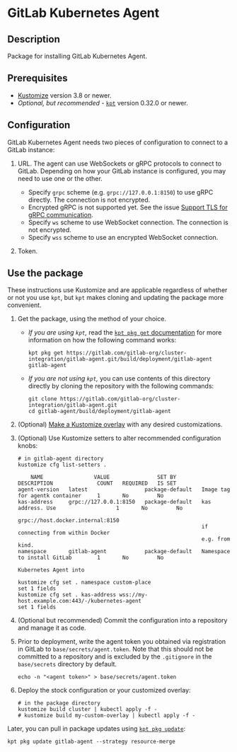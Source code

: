# GitLab Kubernetes Agent

## Description

Package for installing GitLab Kubernetes Agent.

## Prerequisites

- [Kustomize](https://kustomize.io/) version 3.8 or newer.
- *Optional, but recommended* - [`kpt`](https://googlecontainertools.github.io/kpt/) version 0.32.0 or newer.

## Configuration

GitLab Kubernetes Agent needs two pieces of configuration to connect to a GitLab instance:

1. URL. The agent can use WebSockets or gRPC protocols to connect to GitLab. Depending
   on how your GitLab instance is configured, you may need to use one or the other.

   - Specify `grpc` scheme (e.g. `grpc://127.0.0.1:8150`) to use gRPC directly. The connection is not encrypted.
   - Encrypted gRPC is not supported yet. See the issue
     [Support TLS for gRPC communication](https://gitlab.com/gitlab-org/cluster-integration/gitlab-agent/-/issues/7).
   - Specify `ws` scheme to use WebSocket connection. The connection is not encrypted.
   - Specify `wss` scheme to use an encrypted WebSocket connection.

1. Token.

## Use the package

These instructions use Kustomize and are applicable regardless of whether or not
you use `kpt`, but `kpt` makes cloning and updating the package more convenient.

1. Get the package, using the method of your choice.

   - *If you are using `kpt`,* read the
     [`kpt pkg get` documentation](https://googlecontainertools.github.io/kpt/guides/consumer/get/)
     for more information on how the following command works:

      ```shell
      kpt pkg get https://gitlab.com/gitlab-org/cluster-integration/gitlab-agent.git/build/deployment/gitlab-agent gitlab-agent
      ```

   - *If you are not using `kpt`,* you can use contents of this directory directly
     by cloning the repository with the following commands:

     ```shell
     git clone https://gitlab.com/gitlab-org/cluster-integration/gitlab-agent.git
     cd gitlab-agent/build/deployment/gitlab-agent
     ```

1. (Optional) [Make a Kustomize overlay](https://kubernetes-sigs.github.io/kustomize/guides/offtheshelf/)
   with any desired customizations.

1. (Optional) Use Kustomize setters to alter recommended configuration knobs:

    ```shell
    # in gitlab-agent directory
    kustomize cfg list-setters .

        NAME                VALUE               SET BY                  DESCRIPTION              COUNT   REQUIRED   IS SET
    agent-version   latest                  package-default   Image tag for agentk container     1       No         No
    kas-address     grpc://127.0.0.1:8150   package-default   kas address. Use                   1       No         No
                                                              grpc://host.docker.internal:8150
                                                              if connecting from within Docker
                                                              e.g. from kind.
    namespace       gitlab-agent            package-default   Namespace to install GitLab        1       No         No
                                                              Kubernetes Agent into

    kustomize cfg set . namespace custom-place
    set 1 fields
    kustomize cfg set . kas-address wss://my-host.example.com:443/-/kubernetes-agent
    set 1 fields
    ```

1. (Optional but recommended) Commit the configuration into a repository and manage it as code.

1. Prior to deployment, write the agent token you obtained via registration in GitLab to `base/secrets/agent.token`.
   Note that this should not be committed to a repository and is excluded by the `.gitignore` in the `base/secrets`
   directory by default.

    ```shell
    echo -n "<agent token>" > base/secrets/agent.token
    ```

1. Deploy the stock configuration or your customized overlay:

    ```shell
    # in the package directory
    kustomize build cluster | kubectl apply -f -
    # kustomize build my-custom-overlay | kubectl apply -f -
    ```

Later, you can pull in package updates using
[`kpt pkg update`](https://googlecontainertools.github.io/kpt/guides/consumer/update/):

```shell
kpt pkg update gitlab-agent --strategy resource-merge
```
